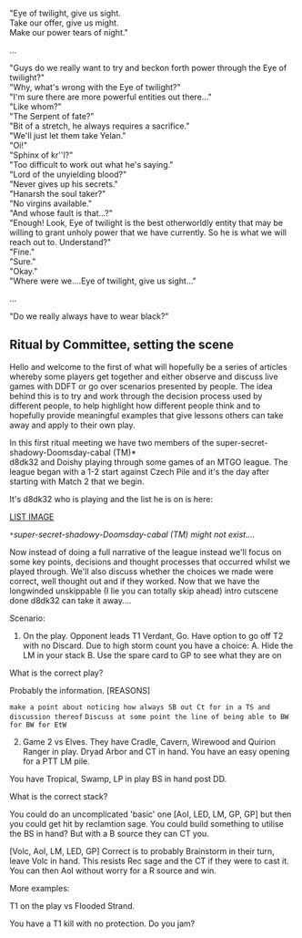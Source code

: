 
"Eye of twilight, give us sight.  
Take our offer, give us might.  
Make our power tears of night."  

...   

"Guys do we really want to try and beckon forth power through the Eye of twilight?"  
"Why, what's wrong with the Eye of twilight?"   
"I'm sure there are more powerful entities out there..."  
"Like whom?"   
"The Serpent of fate?"  
"Bit of a stretch, he always requires a sacrifice."  
"We'll just let them take Yelan."  
"Oi!"  
"Sphinx of kr''l?"  
"Too difficult to work out what he's saying."  
"Lord of the unyielding blood?"  
"Never gives up his secrets."  
"Hanarsh the soul taker?"  
"No virgins available."  
"And whose fault is that...?"  
"Enough! Look, Eye of twilight is the best otherworldly entity that may be willing to grant unholy power that we have currently. So he is what we will reach out to. Understand?"  
"Fine."  
"Sure."  
"Okay."  
"Where were we....Eye of twilight, give us sight..."  

...  

"Do we really always have to wear black?"   

## Ritual by Committee, setting the scene

Hello and welcome to the first of what will hopefully be a series
of articles whereby some players get together and either observe and
discuss live games with DDFT or go over scenarios presented by people.
The idea behind this is to try and work through the decision process used
by different people, to help highlight how different people think and to
hopefully provide meaningful examples that give lessons others can take
away and apply to their own play.

In this first ritual meeting we have two members of the super-secret-shadowy-Doomsday-cabal (TM)*   
d8dk32 and Doishy playing through some games of an MTGO league. The league began
with a 1-2 start against Czech Pile  and it's the day after starting with Match 2 that
we begin.  

It's d8dk32 who is playing and the list he is on is here:

[LIST IMAGE]()




`*`*super-secret-shadowy-Doomsday-cabal (TM) might not exist....*  

Now instead of doing a full narrative of the league instead we'll focus on some key
points, decisions and thought processes that occurred whilst we played through. We'll
also discuss whether the choices we made were correct, well thought out and if they worked.
Now that we have the longwinded unskippable (I lie you can totally skip ahead) intro cutscene
done d8dk32 can take it away....

Scenario:

1. On the play. Opponent leads T1 Verdant, Go. Have option to go off T2 with no Discard. Due to high storm count you have a choice:
A. Hide the LM in your stack
B. Use the spare card to GP to see what they are on

What is the correct play?

Probably the information. [REASONS]

`make a point about noticing how always SB out Ct for in a TS and discussion thereof`
`Discuss at some point the line of being able to BW for BW for EtW`

2. Game 2 vs Elves. They have Cradle, Cavern, Wirewood and Quirion Ranger in play. Dryad Arbor and CT in hand. You have an easy
opening for a PTT LM pile. 

You have Tropical, Swamp, LP in play BS in hand post DD. 

What is the correct stack?

You could do an uncomplicated 'basic' one [AoI, LED, LM, GP, GP] but then you could get hit by reclamtion sage.
You could build something to utilise the BS in hand? But with a B source they can CT you.

[Volc, AoI, LM, LED, GP]
Correct is to probably Brainstorm in their turn, leave Volc in hand. This resists  Rec sage and the CT if they were to cast it.
You can then AoI without worry for a R source and win. 

More examples:

T1 on the play vs Flooded Strand.

You have a T1 kill with no protection. Do you jam?
